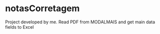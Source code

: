 # notasCorretagem
Project developed by me. Read PDF from MODALMAIS and get main data fields to Excel
